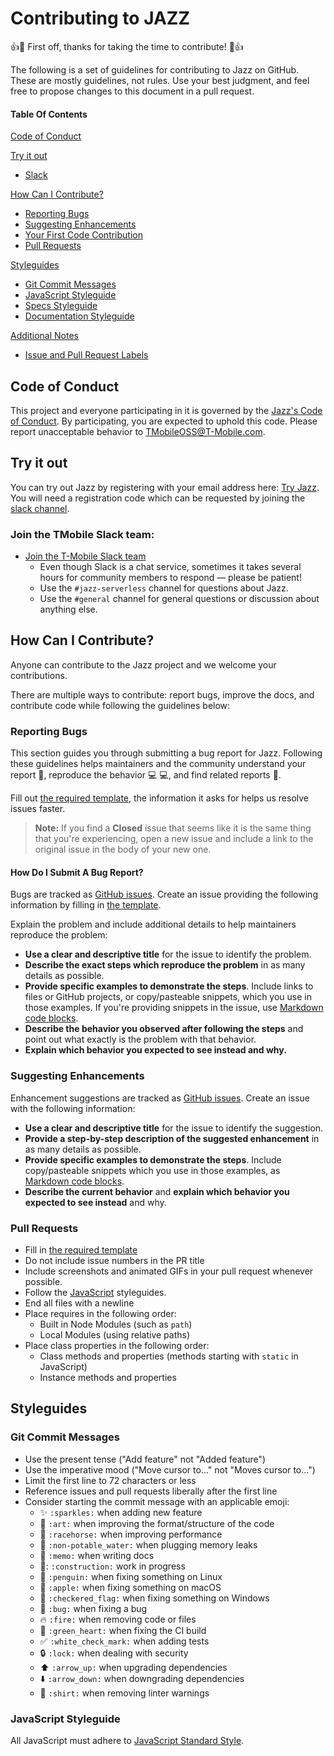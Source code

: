 # Contributing to JAZZ

:+1::tada: First off, thanks for taking the time to contribute! :tada::+1:

The following is a set of guidelines for contributing to Jazz on GitHub. These are mostly guidelines, not rules. Use your best judgment, and feel free to propose changes to this document in a pull request.

#### Table Of Contents

[Code of Conduct](#code-of-conduct)

[Try it out](#try-it-out)
* [Slack](#join-the-tmobile-slack-team)

[How Can I Contribute?](#how-can-i-contribute)
  * [Reporting Bugs](#reporting-bugs)
  * [Suggesting Enhancements](#suggesting-enhancements)
  * [Your First Code Contribution](#your-first-code-contribution)
  * [Pull Requests](#pull-requests)

[Styleguides](#styleguides)
  * [Git Commit Messages](#git-commit-messages)
  * [JavaScript Styleguide](#javascript-styleguide)
  * [Specs Styleguide](#specs-styleguide)
  * [Documentation Styleguide](#documentation-styleguide)

[Additional Notes](#additional-notes)
  * [Issue and Pull Request Labels](#issue-and-pull-request-labels)

## Code of Conduct

This project and everyone participating in it is governed by the [Jazz's Code of Conduct](CODE_OF_CONDUCT.md). By participating, you are expected to uphold this code. Please report unacceptable behavior to [TMobileOSS@T-Mobile.com](mailto:TMobileOSS@T-Mobile.com).

## Try it out 
You can try out Jazz by registering with your email address here: [Try Jazz](http://try.tmo-jazz.net). You will need a registration code which can be requested by joining the [slack channel](#join-the-tmobile-slack-team).

### Join the TMobile Slack team:

* [Join the T-Mobile Slack team](https://tmo-oss-getinvite.herokuapp.com/)
    * Even though Slack is a chat service, sometimes it takes several hours for community members to respond &mdash; please be patient!
    * Use the `#jazz-serverless` channel for questions about Jazz.
    * Use the `#general` channel for general questions or discussion about anything else.


## How Can I Contribute?
Anyone can contribute to the Jazz project and we welcome your contributions.

There are multiple ways to contribute: report bugs, improve the docs, and contribute code while following the guidelines below:

### Reporting Bugs

This section guides you through submitting a bug report for Jazz. Following these guidelines helps maintainers and the community understand your report :pencil:, reproduce the behavior :computer: :computer:, and find related reports :mag_right:.

Fill out [the required template](ISSUE_TEMPLATE.md), the information it asks for helps us resolve issues faster.

> **Note:** If you find a **Closed** issue that seems like it is the same thing that you're experiencing, open a new issue and include a link to the original issue in the body of your new one.

#### How Do I Submit A Bug Report?

Bugs are tracked as [GitHub issues](https://guides.github.com/features/issues/). Create an issue providing the following information by filling in [the template](ISSUE_TEMPLATE.md).

Explain the problem and include additional details to help maintainers reproduce the problem:

* **Use a clear and descriptive title** for the issue to identify the problem.
* **Describe the exact steps which reproduce the problem** in as many details as possible. 
* **Provide specific examples to demonstrate the steps**. Include links to files or GitHub projects, or copy/pasteable snippets, which you use in those examples. If you're providing snippets in the issue, use [Markdown code blocks](https://help.github.com/articles/markdown-basics/#multiple-lines).
* **Describe the behavior you observed after following the steps** and point out what exactly is the problem with that behavior.
* **Explain which behavior you expected to see instead and why.**

### Suggesting Enhancements

Enhancement suggestions are tracked as [GitHub issues](https://guides.github.com/features/issues/). Create an issue with the following information:

* **Use a clear and descriptive title** for the issue to identify the suggestion.
* **Provide a step-by-step description of the suggested enhancement** in as many details as possible.
* **Provide specific examples to demonstrate the steps**. Include copy/pasteable snippets which you use in those examples, as [Markdown code blocks](https://help.github.com/articles/markdown-basics/#multiple-lines).
* **Describe the current behavior** and **explain which behavior you expected to see instead** and why.

### Pull Requests

* Fill in [the required template](PULL_REQUEST_TEMPLATE.md)
* Do not include issue numbers in the PR title
* Include screenshots and animated GIFs in your pull request whenever possible.
* Follow the [JavaScript](#javascript-styleguide) styleguides.
* End all files with a newline
* Place requires in the following order:
    * Built in Node Modules (such as `path`)
    * Local Modules (using relative paths)
* Place class properties in the following order:
    * Class methods and properties (methods starting with `static` in JavaScript)
    * Instance methods and properties

## Styleguides

### Git Commit Messages

* Use the present tense ("Add feature" not "Added feature")
* Use the imperative mood ("Move cursor to..." not "Moves cursor to...")
* Limit the first line to 72 characters or less
* Reference issues and pull requests liberally after the first line
* Consider starting the commit message with an applicable emoji:
    * :sparkles: `:sparkles:` when adding new feature
    * :art: `:art:` when improving the format/structure of the code
    * :racehorse: `:racehorse:` when improving performance
    * :non-potable_water: `:non-potable_water:` when plugging memory leaks
    * :memo: `:memo:` when writing docs
    * :construction:: `:construction:` work in progress
    * :penguin: `:penguin:` when fixing something on Linux
    * :apple: `:apple:` when fixing something on macOS
    * :checkered_flag: `:checkered_flag:` when fixing something on Windows
    * :bug: `:bug:` when fixing a bug
    * :fire: `:fire:` when removing code or files
    * :green_heart: `:green_heart:` when fixing the CI build
    * :white_check_mark: `:white_check_mark:` when adding tests
    * :lock: `:lock:` when dealing with security
    * :arrow_up: `:arrow_up:` when upgrading dependencies
    * :arrow_down: `:arrow_down:` when downgrading dependencies
    * :shirt: `:shirt:` when removing linter warnings

### JavaScript Styleguide

All JavaScript must adhere to [JavaScript Standard Style](http://standardjs.com/).


